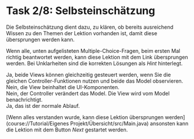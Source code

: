 # Task 2/8: Selbsteinschätzung
Die Selbsteinschätzung dient dazu, zu klären, ob bereits ausreichend Wissen zu den Themen der Lektion vorhanden ist, damit diese übersprungen werden kann.

Wenn alle, unten aufgelisteten Multiple-Choice-Fragen, beim ersten Mal richtig beantwortet werden, kann diese Lektion mit dem Link übersprungen werden. Bei Unklarheiten sind die korrekten Lösungen als *Hint* hinterlegt.

<div class="hint">
Ja, beide Views können gleichzeitig gesteuert werden, wenn Sie die gleichen Controller-Funktionen nutzen und beide das 
Model observieren.
</div>
<div class="hint">
Nein, die View beinhaltet die UI-Komponenten.
</div>
<div class="hint">
Nein, der Controller verändert das Model. Die View wird vom Model benachrichtigt.
</div>
<div class="hint">
Ja, das ist der normale Ablauf.
</div>

[Wenn alles verstanden wurde, kann diese Lektion übersprungen werden](course://Tutorial/Eigenes Projekt/Übersicht/src/Main.java)
ansonsten kann die Lektion mit dem Button *Next* gestartet werden.